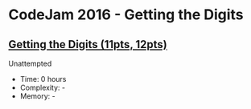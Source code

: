 # CodeJam 2016 - Getting the Digits

## [Getting the Digits (11pts, 12pts)](https://codingcompetitions.withgoogle.com/codejam/round/0000000000201b6c/0000000000201bf0)

Unattempted

* Time: 0 hours
* Complexity: -
* Memory: -
